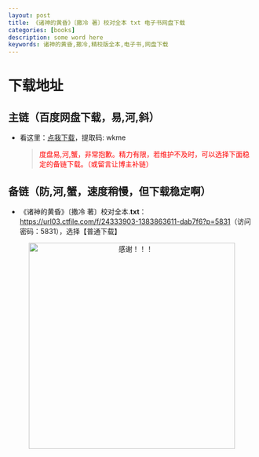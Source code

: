 ```yaml
---
layout: post
title: 《诸神的黄昏》〔撒冷 著〕校对全本 txt 电子书网盘下载
categories: [books]
description: some word here
keywords: 诸神的黄昏,撒冷,精校版全本,电子书,网盘下载
---
```


# 下载地址

## 主链（百度网盘下载，易,河,斜）

- 看这里：[点我下载](https://pan.baidu.com/s/1iMXUbSbtZQZjDcqDmnWUyw?pwd=wkme)，提取码: wkme

  > <p style="color:red" >度盘易,河,蟹，非常抱歉。精力有限，若维护不及时，可以选择下面稳定的备链下载。（或留言让博主补链）</p>

## 备链（防,河,蟹，速度稍慢，但下载稳定啊）

- 《诸神的黄昏》〔撒冷 著〕校对全本.**txt**：<https://url03.ctfile.com/f/24333903-1383863611-dab7f6?p=5831>（访问密码：5831），选择【普通下载】

<div align="center"><img src="https://pic.imgdb.cn/item/6707df6bd29ded1a8ce37031.gif" alt="感谢！！！" width="420px" height="auto"/></div>
